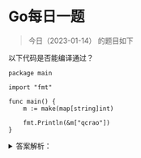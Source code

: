 # Go每日一题

> 今日（2023-01-14） 的题目如下

以下代码是否能编译通过？

```golang
package main

import "fmt"

func main() {
	m := make(map[string]int)

	fmt.Println(&m["qcrao"])
}
```

<details>
<summary>答案解析：</summary>
<div>

这个问题，相当于问：可以对 map 的元素直接取地址吗？

以上代码编译报错：

```
./main.go:8:14: cannot take the address of m["qcrao"]
```

即无法对 map 的 key 或 value 进行取址。

如果通过其他 hack 的方式，例如 unsafe.Pointer 等获取到了 key 或 value 的地址，也不能长期持有，因为一旦发生扩容，key 和 value 的位置就会改变，之前保存的地址也就失效了。

题目和解析来自：https://golang.design/go-questions/map/element-address/

</div>
</details>